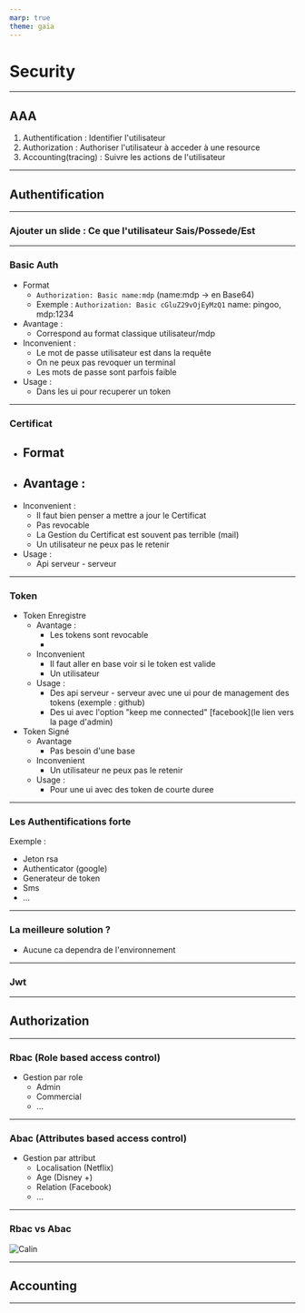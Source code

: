 ```yaml
---
marp: true
theme: gaia
--- 
```

# Security 
---
## AAA
 1. Authentification : Identifier l'utilisateur
 2. Authorization : Authoriser l'utilisateur à acceder à une resource 
 3. Accounting(tracing) : Suivre les actions de l'utilisateur 
---
## Authentification
---
### Ajouter un slide : Ce que l'utilisateur Sais/Possede/Est 
---
### Basic Auth
  - Format
     - `Authorization: Basic name:mdp` (name:mdp -> en Base64)
     - Exemple : `Authorization: Basic cGluZ29vOjEyMzQ1` name: pingoo, mdp:1234
  - Avantage :
    - Correspond au format classique utilisateur/mdp
  - Inconvenient : 
    - Le mot de passe utilisateur est dans la requête
    - On ne peux pas revoquer un terminal
    - Les mots de passe sont parfois faible
  - Usage :
    - Dans les ui pour recuperer un token
---
### Certificat
  - Format
    - 
  - Avantage :
    -
  - Inconvenient :
    - Il faut bien penser a mettre a jour le Certificat
    - Pas revocable
    - La Gestion du Certificat est souvent pas terrible (mail)
    - Un utilisateur ne peux pas le retenir
  - Usage :
    - Api serveur - serveur
---
### Token
  - Token Enregistre
    - Avantage :
      - Les tokens sont revocable
      - 
    - Inconvenient
      - Il faut aller en base voir si le token est valide 
      - Un utilisateur 
    - Usage :
      - Des api serveur - serveur avec une ui pour de management des tokens (exemple : github)
      - Des ui avec l'option "keep me connected" [facebook](le lien vers la page d'admin)
  - Token Signé
      - Avantage 
        - Pas besoin d'une base
      - Inconvenient
        - Un utilisateur ne peux pas le retenir
      - Usage :
        - Pour une ui avec des token de courte duree
---
### Les Authentifications forte
Exemple : 
   - Jeton rsa 
   - Authenticator (google)
   - Generateur de token
   - Sms 
   - ...
---
### La meilleure solution ? 
- Aucune ca dependra de l'environnement
---
### Jwt

---
## Authorization
---
### Rbac (Role based access control)
 - Gestion par role
    - Admin
    - Commercial
    - ...
---
### Abac (Attributes based access control)
 - Gestion par attribut
    - Localisation (Netflix)
    - Age (Disney +)
    - Relation (Facebook)
    - ...
---
### Rbac vs Abac
![Calin](https://giphy.com/gifs/moodman-kids-race-friendship-VduFvPwm3gfGO8duNN)


---
## Accounting 
---
